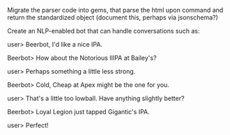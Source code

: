 Migrate the parser code into gems, that parse the html upon command and return the standardized object (document this, perhaps via jsonschema?)

Create an NLP-enabled bot that can handle conversations such as:

user> Beerbot, I'd like a nice IPA.

Beerbot> How about the Notorious IIIPA at Bailey's?

user> Perhaps something a little less strong.

Beerbot> Cold, Cheap at Apex might be the one for you.

user> That's a little too lowball.  Have anything slightly better?

Beerbot> Loyal Legion just tapped Gigantic's IPA.

user> Perfect!

